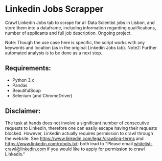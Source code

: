 # Linkedin Jobs Scrapper
Crawl Linkedin Jobs tab to scrape for all Data Scientist jobs in Lisbon, and store them into a dataframe, including information regarding qualifications, number of applicants and full job description. Ongoing project.

Note: Though the use case here is specific, the script works with any keywords and location (as in the original Linkedin Jobs tab).
Note2: Further automated analysis is to be done as a next step.

## Requirements:
* Python 3.x
* Pandas
* BeautifulSoup
* Selenium (and ChromeDriver)

## Disclaimer:
The task at hands does not involve a significant number of consecutive requests to Linkedin, therefore one can easily escape having their requests blocked. However, Linkedin actually requires permission to crawl through the website. See https://www.linkedin.com/legal/crawling-terms and https://www.linkedin.com/robots.txt: both lead to "Please email whitelist-crawl@linkedin.com if you would like to apply for permission to crawl LinkedIn."
